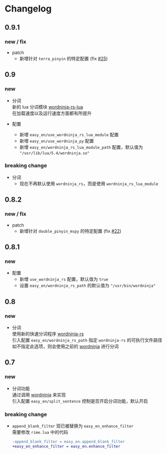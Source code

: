 # Changelog

## 0.9.1

### new / fix

* patch  
  - 新增针对 `terra_pinyin` 的特定配置 (fix [#25](https://github.com/BlindingDark/rime-easy-en/issues/25))

## 0.9

### new

* 分词  
  新的 lua 分词模块 [wordninja-rs-lua](https://github.com/BlindingDark/wordninja-rs-lua)  
  在加载速度以及运行速度方面都有所提升  

* 配置  
  - 新增 `easy_en/use_wordninja_rs_lua_module` 配置
  - 新增 `easy_en/use_wordninja_py` 配置
  - 新增 `easy_en/wordninja_rs_lua_module_path` 配置，默认值为 `"/usr/lib/lua/5.4/wordninja.so"`

### breaking change

* 分词  
  - 现在不再默认使用 `wordninja_rs`，而是使用 `wordninja_rs_lua_module`  

## 0.8.2

### new / fix

* patch  
  - 新增针对 `double_pinyin_mspy` 的特定配置 (fix [#22](https://github.com/BlindingDark/rime-easy-en/issues/22))

## 0.8.1

### new

* 配置  
  - 新增 `use_wordninja_rs` 配置，默认值为 `true`
  - 设置 `easy_en/wordninja_rs_path` 的默认值为 `"/usr/bin/wordninja"`

## 0.8

### new

* 分词  
  使用新的快速分词程序 [wordninja-rs](https://github.com/chengyuhui/wordninja-rs)  
  引入配置 `easy_en/wordninja_rs_path` 指定 `wordninja-rs` 的可执行文件路径  
  如不指定此选项，则会使用之前的 [wordninja](https://github.com/keredson/wordninja) 进行分词

## 0.7

### new

* 分词功能  
  通过调用 [wordninja](https://github.com/keredson/wordninja) 来实现  
  引入配置 `easy_en/split_sentence` 控制是否开启分词功能，默认开启

### breaking change

* `append_blank_filter` 现已被替换为 `easy_en_enhance_filter`  
  需要修改 `rime.lua` 中的代码

  ```diff
  -append_blank_filter = easy_en.append_blank_filter
  +easy_en_enhance_filter = easy_en.enhance_filter
  ```
